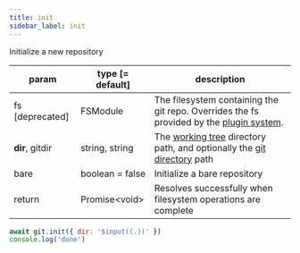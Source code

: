 ```yaml
---
title: init
sidebar_label: init
---
```


Initialize a new repository

| param           | type [= default] | description                                                                                                    |
| --------------- | ---------------- | -------------------------------------------------------------------------------------------------------------- |
| fs [deprecated] | FSModule         | The filesystem containing the git repo. Overrides the fs provided by the [plugin system](./plugin_fs.md).      |
| **dir**, gitdir | string, string   | The [working tree](dir-vs-gitdir.md) directory path, and optionally the [git directory](dir-vs-gitdir.md) path |
| bare            | boolean = false  | Initialize a bare repository                                                                                   |
| return          | Promise\<void\>  | Resolves successfully when filesystem operations are complete                                                  |

```js live
await git.init({ dir: '$input((.))' })
console.log('done')
```
